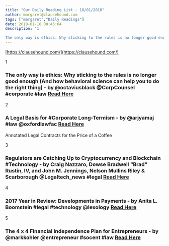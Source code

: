 ```yaml
---
title: "Our Daily Reading List - 18/01/2018"
author: margaret@clausehound.com
tags: ["margaret","Daily Readings"]
date: 2018-01-18 08:45:04
description: "1

The only way is ethics: Why sticking to the rules is no longer good enough (And how behavioral science can help you to do the right thing) - by @octaviusblack @CorpCounsel #corporate #law Read H..."
---
```


[https://clausehound.com/](https://clausehound.com/)

1

### The only way is ethics: Why sticking to the rules is no longer good enough (And how behavioral science can help you to do the right thing) - by @octaviusblack @CorpCounsel #corporate #law [Read Here](https://goo.gl/MxPGgZ)

 

2

### A Legal Basis for #Corporate Long-Termism - by @arjyamaj #law @oxfordlawfac [Read Here](https://goo.gl/jirns3)

Annotated Legal Contracts
for the Price of a Coffee

3

### Regulators are Catching Up to Cryptocurrency and Blockchain #Technology - by Craig Nazzaro, Dowse Bradwell “Brad” Rustin, IV, and John M. Jennings, Nelson Mullins Riley & Scarborough  @Legaltech_news #legal [Read Here](https://goo.gl/ZYKmVF)

 

4

### 2017 Year in Review: Developments in Payments - by Anita L. Boomstein #legal #technology @lexology [Read Here](https://goo.gl/LN9bz3)

 

5

### The 4 x 4 Financial Independence Plan for Entrepreneurs - by @markkohler @entrepreneur #socent #law [Read Here](https://goo.gl/bJaZcc)

 